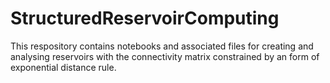 # StructuredReservoirComputing

This respository contains notebooks and associated files for creating and analysing reservoirs with the connectivity matrix constrained by an form of exponential distance rule.
